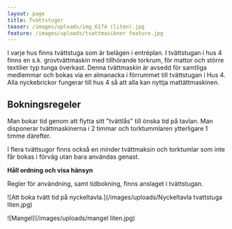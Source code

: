 ```yaml
---
layout: page
title: Tvättstugor
teaser: /images/uploads/img_6174 (liten).jpg
feature: /images/uploads/tvattmasikner feature.jpg
---
```

I varje hus finns tvättstuga som är belägen i entréplan. I tvättstugan i hus 4 finns en s.k. grovtvättmaskin med tillhörande torkrum, för mattor och större textilier typ tunga överkast. Denna tvättmaskin är avsedd för samtliga medlemmar och bokas via en almanacka i förrummet till tvättstugan i Hus 4. Alla nyckebrickor fungerar till hus 4 så att alla kan nyttja mattättmaskinen.

## Bokningsregeler

Man bokar tid genom att flytta sitt "tvättlås" till önska tid på tavlan. Man disponerar tvättmaskinerna i 2 timmar och torktummlaren ytterligare 1 timme därefter.

I flera tvättsugor finns också en minder tvättmaksin och torktumlar som inte får bokas i förväg utan bara användas genast.

**Håll ordning och visa hänsyn**

Regler för användning, samt tidbokning, finns anslaget i tvättstugan.

![Att boka tvätt tid på nyckeltavla.](/images/uploads/Nyckeltavla tvattstuga liten.jpg)

![Mangel](/images/uploads/mangel liten.jpg)
